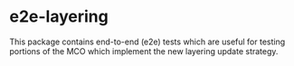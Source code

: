 # e2e-layering

This package contains end-to-end (e2e) tests which are useful for testing portions of the MCO which implement the new layering update strategy.
